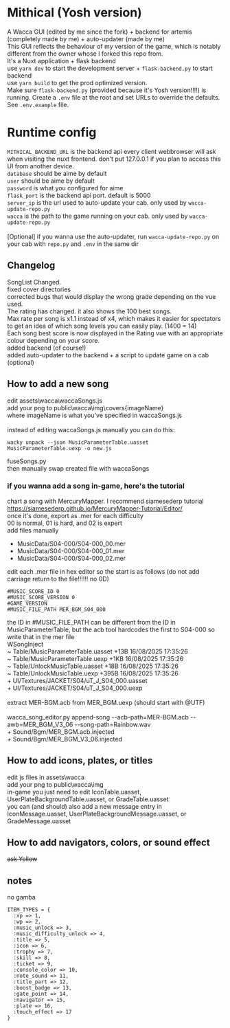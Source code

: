 # Mithical (Yosh version)
A Wacca GUI (edited by me since the fork) + backend for artemis (completely made by me) + auto-updater (made by me) <br>
This GUI reflects the behaviour of my version of the game, which is notably different from the owner whose I forked this repo from. <br>
It's a Nuxt application + flask backend <br>
use `yarn dev` to start the development server + `flask-backend.py` to start backend <br>
use `yarn build` to get the prod optimized version. <br>
Make sure `flask-backend.py` (provided because it's Yosh version!!!!) is running. Create a `.env` file at the root and set URLs to override the defaults. See `.env.example` file.

# Runtime config
`MITHICAL_BACKEND_URL` is the backend api every client webbrowser will ask when visiting the nuxt frontend. don't put 127.0.0.1 if you plan to access this UI from another device. <br>
`database` should be aime by default<br>
`user` should be aime by default<br>
`password` is what you configured for aime<br>
`flask_port` is the backend api port. default is 5000<br>
`server_ip` is the url used to auto-update your cab. only used by `wacca-update-repo.py`<br>
`wacca` is the path to the game running on your cab. only used by `wacca-update-repo.py`<br>
<br>
[Optional] if you wanna use the auto-updater, run `wacca-update-repo.py` on your cab with `repo.py` and `.env` in the same dir


## Changelog
SongList Changed.<br>
fixed cover directories<br>
corrected bugs that would display the wrong grade depending on the vue used.<br>
The rating has changed. it also shows the 100 best songs.<br>
Max rate per song is x1.1 instead of x4, which makes it easier for spectators to get an idea of which song levels you can easily play. (1400 = 14) <br>
Each song best score is now displayed in the Rating vue with an appropriate colour depending on your score.<br>
added backend (of course!)<br>
added auto-updater to the backend + a script to update game on a cab (optional) <br>



## How to add a new song
edit assets\wacca\waccaSongs.js <br>
add your png to public\wacca\img\covers\{imageName} <br>
where imageName is what you've specified in waccaSongs.js <br> <br>
instead of editing waccaSongs.js manually you can do this:<br>
```
wacky unpack --json MusicParameterTable.uasset MusicParameterTable.uexp -o new.js
```
fuseSongs.py<br>
then manually swap created file with waccaSongs

### if you wanna add a song in-game, here's the tutorial <br>
chart a song with MercuryMapper. I recommend siamesederp tutorial <br>
https://siamesederp.github.io/MercuryMapper-Tutorial/Editor/  <br>
once it's done, export as .mer for each difficulty  <br>
00 is normal, 01 is hard, and 02 is expert  <br>
add files manually  <br>
+ MusicData/S04-000/S04-000_00.mer  <br>
+ MusicData/S04-000/S04-000_01.mer  <br>
+ MusicData/S04-000/S04-000_02.mer  <br>

edit each .mer file in hex editor so the start is as follows (do not add carriage return to the file!!!!!! no 0D)  <br>
```
#MUSIC_SCORE_ID 0
#MUSIC_SCORE_VERSION 0
#GAME_VERSION
#MUSIC_FILE_PATH MER_BGM_S04_000
```
 the ID in #MUSIC_FILE_PATH can be different from the ID in MusicParameterTable, but the acb tool hardcodes the first to S04-000 so write that in the mer file  <br>
WSongInject <br>
~ Table/MusicParameterTable.uasset +13B 16/08/2025 17:35:26 <br>
~ Table/MusicParameterTable.uexp +1KB 16/08/2025 17:35:26 <br>
~ Table/UnlockMusicTable.uasset +18B 16/08/2025 17:35:26 <br>
~ Table/UnlockMusicTable.uexp +395B 16/08/2025 17:35:26 <br>
\+ UI/Textures/JACKET/S04/uT_J_S04_000.uasset <br>
\+ UI/Textures/JACKET/S04/uT_J_S04_000.uexp <br>
 <br>
extract MER-BGM.acb from MER_BGM.uexp  (should start with @UTF) <br>
 <br>
wacca_song_editor.py append-song --acb-path=MER-BGM.acb --awb=MER_BGM_V3_06 --song-path=Rainbow.wav <br>
\+ Sound/Bgm/MER_BGM.acb.injected <br>
\+ Sound/Bgm/MER_BGM_V3_06.injected <br>

## How to add icons, plates, or titles
edit js files in assets\wacca <br>
add your png to public\wacca\img <br>
in-game you just need to edit IconTable.uasset, UserPlateBackgroundTable.uasset, or GradeTable.uasset <br>
you can (and should) also add a new message entry in IconMessage.uasset, UserPlateBackgroundMessage.uasset, or GradeMessage.uasset <br>

## How to add navigators, colors, or sound effect
~~ask Yellow~~

## notes
no gamba 
```
ITEM_TYPES = {
  :xp => 1,
  :wp => 2,
  :music_unlock => 3,
  :music_difficulty_unlock => 4,
  :title => 5,
  :icon => 6,
  :trophy => 7,
  :skill => 8,
  :ticket => 9,
  :console_color => 10,
  :note_sound => 11,
  :title_part => 12,
  :boost_badge => 13,
  :gate_point => 14,
  :navigator => 15,
  :plate => 16,
  :touch_effect => 17
}
```
